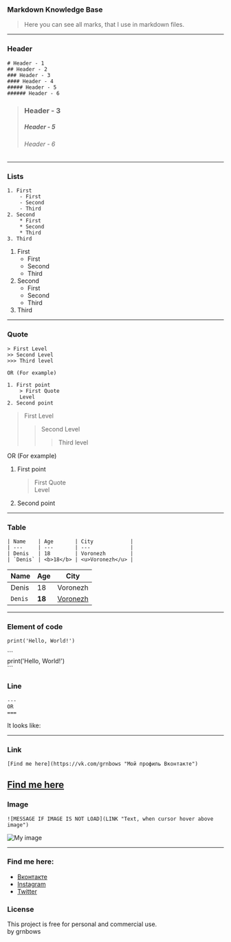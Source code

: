 ### Markdown Knowledge Base
>Here you can see all marks, that I use in markdown files.
---
### Header 
```
# Header - 1
## Header - 2
### Header - 3
#### Header - 4
##### Header - 5
###### Header - 6
```
> ### Header - 3
> ##### Header - 5
> ###### Header - 6
---
### Lists
```
1. First 
    - First 
    - Second
    - Third
2. Second
    * First
    * Second
    * Third
3. Third
```
1. First 
    - First 
    - Second
    - Third
2. Second
    * First
    * Second
    * Third
3. Third
---
### Quote
```
> First Level
>> Second Level
>>> Third level

OR (For example)

1. First point
    > First Quote  
    Level
2. Second point
```
> First Level
>> Second Level
>>> Third level

OR (For example)

1. First point
    > First Quote  
    Level
2. Second point
---
### Table
```
| Name    | Age       | City            |
| ---     | ---       | ---             |
| Denis   | 18        | Voronezh        |
| `Denis` | <b>18</b> | <u>Voronezh</u> | 
```
| Name    | Age       | City            |
| ---     | ---       | ---             |
| Denis   | 18        | Voronezh        |
| `Denis` | <b>18</b> | <u>Voronezh</u> | 
---
### Element of code

```
print('Hello, World!')
```
\``` </br>
print('Hello, World!') </br>
\```
### Line

```
---
OR
===
```
It looks like:

---
### Link
```
[Find me here](https://vk.com/grnbows "Мой профиль Вконтакте")
``` 
[Find me here](https://vk.com/grnbows "Мой профиль Вконтакте")
---
### Image 
```
![MESSAGE IF IMAGE IS NOT LOAD](LINK "Text, when cursor hover above image")
```
![My image](https://sun2-4.userapi.com/h_-bIo8gBp-0h9CEkcllXrlx97Vt1gAEKKA5Jw/11wP3zSwRbY.jpg "Да, это я")

---

### Find me here:
* [Вконтакте](https://vk.com/grnbows) </br>
* [Instagram](https://www.instagram.com/grnbows) </br>
* [Twitter](https://twitter.com/grnbows) </br>

### License

This project is free for personal and commercial use. </br> by grnbows